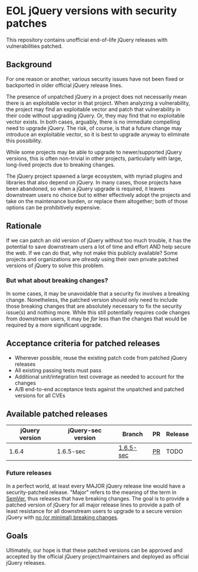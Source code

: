 # EOL jQuery versions with security patches

This repository contains unofficial end-of-life jQuery releases with vulnerabilities patched.

## Background

For one reason or another, various security issues have not been fixed or backported in older official jQuery release lines.

The presence of unpatched jQuery in a project does not necessarily mean there is an exploitable vector in that project. When analyzing a vulnerability, the project may find an exploitable vector and patch that vulnerability in their code without upgrading jQuery. Or, they may find that no exploitable vector exists. In both cases, arguably, there is no immediate compelling need to upgrade jQuery. The risk, of course, is that a future change may introduce an exploitable vector, so it is best to upgrade anyway to eliminate this possibility.

While some projects may be able to upgrade to newer/supported jQuery versions, this is often non-trivial in other projects, particularly with large, long-lived projects due to breaking changes.

The jQuery project spawned a large ecosystem, with myriad plugins and libraries that also depend on jQuery. In many cases, those projects have been abandoned, so when a jQuery upgrade is required, it leaves downstream users no choice but to either effectively adopt the projects and take on the maintenance burden, or replace them altogether; both of those options can be prohibitively expensive.

## Rationale

If we can patch an old version of jQuery without too much trouble, it has the potential to save downstream users a lot of time and effort AND help secure the web. If we can do that, why not make this publicly available? Some projects and organizations are _already_ using their own private patched versions of jQuery to solve this problem.

### But what about breaking changes?

In some cases, it may be unavoidable that a security fix involves a breaking change. Nonetheless, the patched version should only need to include those breaking changes that are absolutely necessary to fix the security issue(s) and nothing more. While this still potentially requires code changes from downstream users, it may be _far_ less than the changes that would be required by a more significant upgrade.

## Acceptance criteria for patched releases

- Wherever possible, reuse the existing patch code from patched jQuery releases
- All existing passing tests must pass
- Additional unit/integration test coverage as needed to account for the changes
- A/B end-to-end acceptance tests against the unpatched and patched versions for all CVEs

## Available patched releases

| jQuery version | jQuery-sec version | Branch                    | PR             | Release |
| -------------- | ------------------ | ------------------------- | -------------- | ------- |
| 1.6.4          | 1.6.5-sec          | [1.6.5-sec][1.6.5-branch] | [PR][1.6.5-pr] | TODO    |

### Future releases

In a perfect world, at least every MAJOR jQuery release line would have a security-patched release. "Major" refers to the meaning of the term in [SemVer](https://semver.org/), thus releases that have breaking changes. The goal is to provide a patched version of jQuery for all major release lines to provide a path of least resistance for all downstream users to upgrade to a secure version jQuery with [no (or minimal) breaking changes](#but-what-about-breaking-changes).

## Goals

Ultimately, our hope is that these patched versions can be approved and accepted by the official jQuery project/maintainers and deployed as official jQuery releases.

[1.6.5-branch]: https://github.com/ctcpip/jquery-security-patches/tree/1.6.5-sec
[1.6.5-pr]: https://github.com/ctcpip/jquery-security-patches/pull/1
